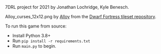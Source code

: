 7DRL project for 2021 by Jonathan Lochridge, Kyle Benesch.

Alloy_curses_12x12.png by [Alloy](https://dwarffortresswiki.org/index.php/User:Alloy) from the [Dwarf Fortress tileset repository](https://dwarffortresswiki.org/index.php/Tileset_repository).

To run this game from source:

* Install Python 3.8+
* Run `pip install -r requirements.txt`
* Run `main.py` to begin.
